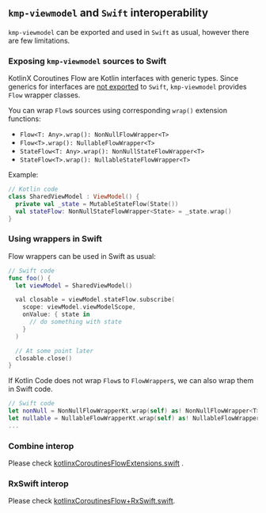 ## `kmp-viewmodel` and `Swift` interoperability

`kmp-viewmodel` can be exported and used in `Swift` as usual, however there are few limitations.

### Exposing `kmp-viewmodel` sources to Swift

KotlinX Coroutines Flow are Kotlin interfaces with generic types.
Since generics for interfaces
are [not exported](https://kotlinlang.org/docs/reference/native/objc_interop.html#generics)
to `Swift`,
`kmp-viewmodel` provides `Flow` wrapper classes.

You can wrap `Flow`s sources using corresponding `wrap()` extension functions:

- `Flow<T: Any>.wrap(): NonNullFlowWrapper<T>`
- `Flow<T>.wrap(): NullableFlowWrapper<T>`
- `StateFlow<T: Any>.wrap(): NonNullStateFlowWrapper<T>`
- `StateFlow<T>.wrap(): NullableStateFlowWrapper<T>`

Example:

```kotlin
// Kotlin code
class SharedViewModel : ViewModel() {
  private val _state = MutableStateFlow(State())
  val stateFlow: NonNullStateFlowWrapper<State> = _state.wrap()
}
```

### Using wrappers in Swift

Flow wrappers can be used in Swift as usual:

```Swift
// Swift code
func foo() {
  let viewModel = SharedViewModel()

  val closable = viewModel.stateFlow.subscribe(
    scope: viewModel.viewModelScope,
    onValue: { state in
      // do something with state
    }
  )

  // At some point later
  closable.close()
}
```

If Kotlin Code does not wrap `Flow`s to `FlowWrapper`s, we can also wrap them in Swift code.

```Swift
// Swift code
let nonNull = NonNullFlowWrapperKt.wrap(self) as! NonNullFlowWrapper<T>
let nullable = NullableFlowWrapperKt.wrap(self) as! NullableFlowWrapper<T>
...
```

### Combine interop

Please
check [kotlinxCoroutinesFlowExtensions.swift](https://github.com/hoc081098/kmp-viewmodel/blob/master/sample/iosApp/iosApp/Utils/kotlinxCoroutinesFlowExtensions.swift)
.

### RxSwift interop

Please
check [kotlinxCoroutinesFlow+RxSwift.swift](https://github.com/hoc081098/kmp-viewmodel/blob/master/sample/iosApp/iosApp-RxSwift/Utils/kotlinxCoroutinesFlow%2BRxSwift.swift).
